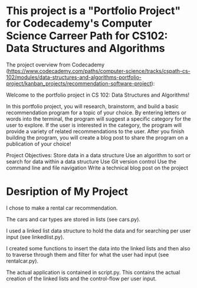 # This project is a "Portfolio Project" for Codecademy's Computer Science Carreer Path for CS102: Data Structures and Algorithms

The project overview from Codecademy (https://www.codecademy.com/paths/computer-science/tracks/cspath-cs-102/modules/data-structures-and-algorithms-portfolio-project/kanban_projects/recommendation-software-project):

Welcome to the portfolio project in CS 102: Data Structures and Algorithms!

In this portfolio project, you will research, brainstorm, and build a basic recommendation program for a topic of your choice. By entering letters or words into the terminal, the program will suggest a specific category for the user to explore. If the user is interested in the category, the program will provide a variety of related recommendations to the user. After you finish building the program, you will create a blog post to share the program on a publication of your choice!


Project Objectives:
Store data in a data structure
Use an algorithm to sort or search for data within a data structure
Use Git version control
Use the command line and file navigation
Write a technical blog post on the project

# Desription of My Project
I chose to make a rental car recommendation.

The cars and car types are stored in lists (see cars.py).

I used a linked list data structure to hold the data and for searching per user input (see linkedlist.py).

I created some functions to insert the data into the linked lists and then also to traverse through them and filter for what the user had input (see rentalcar.py).

The actual application is contained in script.py. This contains the actual creation of the linked lists and the control-flow per user input.
